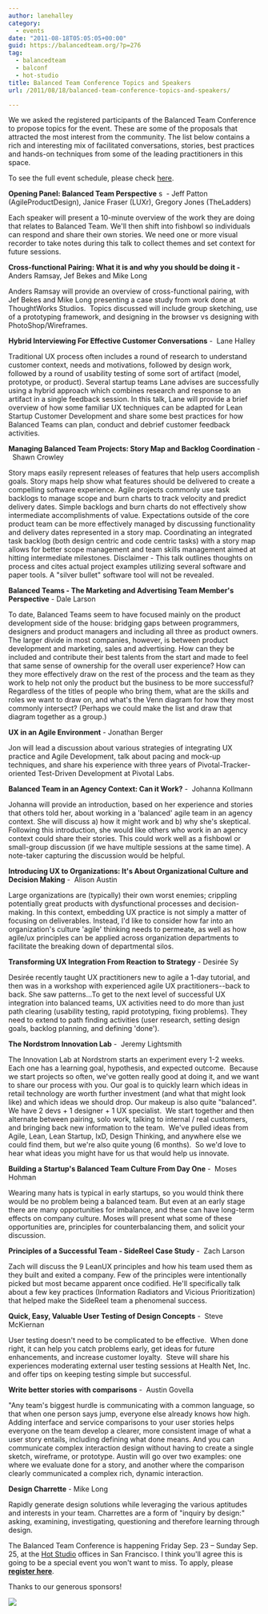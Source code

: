 ```yaml
---
author: lanehalley
category:
  - events
date: "2011-08-18T05:05:05+00:00"
guid: https://balancedteam.org/?p=276
tag:
  - balancedteam
  - balconf
  - hot-studio
title: Balanced Team Conference Topics and Speakers
url: /2011/08/18/balanced-team-conference-topics-and-speakers/

---
```

We we asked the registered participants of the Balanced Team Conference to propose topics for the event. These are some of the proposals that attracted the most interest from the community. The list below contains a rich and interesting mix of facilitated conversations, stories, best practices and hands-on techniques from some of the leading practitioners in this space.

To see the full event schedule, please check [here](https://docs.google.com/document/d/1UKe_rb2uL5JlBjeid_fcYyzFXSf0YGvVEa3_k4ZG-eo/edit?hl=en_US).

**Opening Panel: Balanced Team Perspective** s  - Jeff Patton (AgileProductDesign), Janice Fraser (LUXr), Gregory Jones (TheLadders)

Each speaker will present a 10-minute overview of the work they are doing that relates to Balanced Team. We'll then shift into fishbowl so individuals can respond and share their own stories. We need one or more visual recorder to take notes during this talk to collect themes and set context for future sessions.

**Cross-functional Pairing: What it is and why you should be doing it -** Anders Ramsay, Jef Bekes and Mike Long

Anders Ramsay will provide an overview of cross-functional pairing, with Jef Bekes and Mike Long presenting a case study from work done at ThoughtWorks Studios.  Topics discussed will include group sketching, use of a prototyping framework, and designing in the browser vs designing with PhotoShop/Wireframes.

 **Hybrid Interviewing For Effective Customer Conversations** -  Lane Halley

Traditional UX process often includes a round of research to understand customer context, needs and motivations, followed by design work, followed by a round of usability testing of some sort of artifact (model, prototype, or product). Several startup teams Lane advises are successfully using a hybrid approach which combines research and response to an artifact in a single feedback session. In this talk, Lane will provide a brief overview of how some familiar UX techniques can be adapted for Lean Startup Customer Development and share some best practices for how Balanced Teams can plan, conduct and debrief customer feedback activities.

**Managing Balanced Team Projects: Story Map and Backlog Coordination** -  Shawn Crowley

Story maps easily represent releases of features that help users accomplish goals. Story maps help show what features should be delivered to create a compelling software experience. Agile projects commonly use task backlogs to manage scope and burn charts to track velocity and predict delivery dates. Simple backlogs and burn charts do not effectively show intermediate accomplishments of value. Expectations outside of the core product team can be more effectively managed by discussing functionality and delivery dates represented in a story map. Coordinating an integrated task backlog (both design centric and code centric tasks) with a story map allows for better scope management and team skills management aimed at hitting intermediate milestones. Disclaimer - This talk outlines thoughts on process and cites actual project examples utilizing several software and paper tools. A "silver bullet" software tool will not be revealed.

**Balanced Teams - The Marketing and Advertising Team Member's Perspective** \- Dale Larson

To date, Balanced Teams seem to have focused mainly on the product development side of the house: bridging gaps between programmers, designers and product managers and including all three as product owners. The larger divide in most companies, however, is between product development and marketing, sales and advertising. How can they be included and contribute their best talents from the start and made to feel that same sense of ownership for the overall user experience? How can they more effectively draw on the rest of the process and the team as they work to help not only the product but the business to be more successful?  Regardless of the titles of people who bring them, what are the skills and roles we want to draw on, and what's the Venn diagram for how they most commonly intersect? (Perhaps we could make the list and draw that diagram together as a group.)

**UX in an Agile Environment** \- Jonathan Berger

Jon will lead a discussion about various strategies of integrating UX practice and Agile Development, talk about pacing and mock-up techniques, and share his experience with three years of Pivotal-Tracker-oriented Test-Driven Development at Pivotal Labs.

**Balanced Team in an Agency Context: Can it Work?** -  Johanna Kollmann

Johanna will provide an introduction, based on her experience and stories that others told her, about working in a 'balanced' agile team in an agency context. She will discuss a) how it might work and b) why she's skeptical. Following this introduction, she would like others who work in an agency context could share their stories. This could work well as a fishbowl or small-group discussion (if we have multiple sessions at the same time). A note-taker capturing the discussion would be helpful.

**Introducing UX to Organizations: It's About Organizational Culture and Decision Making** -  Alison Austin

Large organizations are (typically) their own worst enemies; crippling potentially great products with dysfunctional processes and decision-making. In this context, embedding UX practice is not simply a matter of focusing on deliverables. Instead, I'd like to consider how far into an organization's culture 'agile' thinking needs to permeate, as well as how agile/ux principles can be applied across organization departments to facilitate the breaking down of departmental silos.

**Transforming UX Integration From Reaction to Strategy** \- Desirée Sy

Desirée recently taught UX practitioners new to agile a 1-day tutorial, and then was in a workshop with experienced agile UX practitioners--back to back. She saw patterns...To get to the next level of successful UX integration into balanced teams, UX activities need to do more than just path clearing (usability testing, rapid prototyping, fixing problems). They need to extend to path finding activities (user research, setting design goals, backlog planning, and defining 'done').

**The Nordstrom Innovation Lab** -  Jeremy Lightsmith

The Innovation Lab at Nordstrom starts an experiment every 1-2 weeks.  Each one has a learning goal, hypothesis, and expected outcome.  Because we start projects so often, we've gotten really good at doing it, and we want to share our process with you. Our goal is to quickly learn which ideas in retail technology are worth further investment (and what that might look like) and which ideas we should drop. Our makeup is also quite "balanced".  We have 2 devs + 1 designer + 1 UX specialist.  We start together and then alternate between pairing, solo work, talking to internal / real customers, and bringing back new information to the team.  We've pulled ideas from Agile, Lean, Lean Startup, IxD, Design Thinking, and anywhere else we could find them, but we're also quite young (6 months).  So we'd love to hear what ideas you might have for us that would help us innovate.

**Building a Startup's Balanced Team Culture From Day One** -  Moses Hohman

Wearing many hats is typical in early startups, so you would think there would be no problem being a balanced team. But even at an early stage there are many opportunities for imbalance, and these can have long-term effects on company culture. Moses will present what some of these opportunities are, principles for counterbalancing them, and solicit your discussion.

**Principles of a Successful Team - SideReel Case Study** -  Zach Larson

Zach will discuss the 9 LeanUX principles and how his team used them as they built and exited a company. Few of the principles were intentionally picked but most became apparent once codified. He'll specifically talk about a few key practices (Information Radiators and Vicious Prioritization) that helped make the SideReel team a phenomenal success.

**Quick, Easy, Valuable User Testing of Design Concepts** -  Steve McKiernan

User testing doesn't need to be complicated to be effective.  When done right, it can help you catch problems early, get ideas for future enhancements, and increase customer loyalty.  Steve will share his experiences moderating external user testing sessions at Health Net, Inc. and offer tips on keeping testing simple but successful.

**Write better stories with comparisons** -  Austin Govella

"Any team's biggest hurdle is communicating with a common language, so that when one person says jump, everyone else already knows how high. Adding interface and service comparisons to your user stories helps everyone on the team develop a clearer, more consistent image of what a user story entails, including defining what done means. And you can communicate complex interaction design without having to create a single sketch, wireframe, or prototype. Austin will go over two examples: one where we evaluate done for a story, and another where the comparison clearly communicated a complex rich, dynamic interaction.

**Design Charrette** \- Mike Long

Rapidly generate design solutions while leveraging the various aptitudes and interests in your team. Charrettes are a form of "inquiry by design:" asking, examining, investigating, questioning and therefore learning through design.

The Balanced Team Conference is happening Friday Sep. 23 – Sunday Sep. 25, at the [Hot Studio](http://www.hotstudio.com/) offices in San Francisco. I think you'll agree this is going to be a special event you won't want to miss. To apply, please **[register here](http://nodder.wufoo.com/forms/balanced-team-conference/)**.

Thanks to our generous sponsors!

[![](/wp-content/uploads/2011/08/BT_sponsors1.png)](/wp-content/uploads/2011/08/BT_sponsors1.png)
